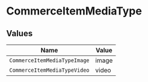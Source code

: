 # CommerceItemMediaType


## Values

| Name                         | Value                        |
| ---------------------------- | ---------------------------- |
| `CommerceItemMediaTypeImage` | image                        |
| `CommerceItemMediaTypeVideo` | video                        |